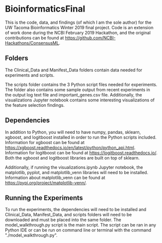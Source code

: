 # BioinformaticsFinal
This is the code, data, and findings (of which I am the sole author) for the UW Tacoma Bioinformatics Winter 2019 final project. Code is an extension of work done during the NCBI February 2019 Hackathon, and the original contributions can be found at https://github.com/NCBI-Hackathons/ConsensusML. 

## Folders
The Clinical_Data and Manifest_Data folders contain data needed for experiments and scripts.

The scripts folder contains the 3 Python script files needed for experiments. The folder also contains some sample output from recent experiments in the output log text file and important_genes.csv file. Additionally, the visualizations Jupyter notebook contains some interesting visualizations of the feature selection findings.

## Dependencies
In addition to Python, you will need to have numpy, pandas, sklearn, xgboost, and logitboost installed in order to run the Python scripts included. Information for xgboost can be found at https://xgboost.readthedocs.io/en/latest/python/python_api.html. Information for logitboost can be found at https://logitboost.readthedocs.io/. Both the xgboost and logitboost libraries are built on top of sklearn.

Additionally, if running the visualizations.ipynb Jupyter notebook, the matplotlib, pyplot, and matplotlib_venn libraries will need to be installed. Information about matplotlib_venn can be found at https://pypi.org/project/matplotlib-venn/.

## Running the Experiments
To run the experiments, the dependencies will need to be installed and Clinical_Data, Manifest_Data, and scripts folders will need to be downloaded and must be placed into the same folder. The model_walkthrough.py script is the main script. The script can be ran in any Python IDE or can be run on command line or terminal with the command "./model_walkthrough.py".
